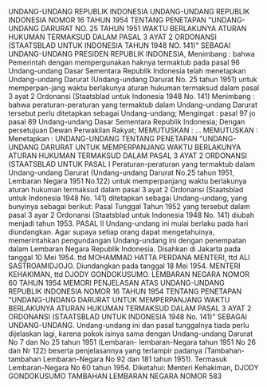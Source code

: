  UNDANG-UNDANG REPUBLIK INDONESIA UNDANG-UNDANG REPUBLIK INDONESIA NOMOR 16 TAHUN 1954 TENTANG PENETAPAN "UNDANG-UNDANG DARURAT NO. 25 TAHUN 1951 WAKTU BERLAKUNYA ATURAN HUKUMAN TERMAKSUD DALAM PASAL 3 AYAT 2 ORDONANSI (STAATSBLAD UNTUK INDONESIA TAHUN 1948 NO.
141)" SEBAGAI UNDANG-UNDANG PRESIDEN REPUBLIK INDONESIA,
Menimbang :
 bahwa Pemerintah dengan mempergunakan haknya termaktub pada pasal 96 Undang-undang Dasar Sementara Republik Indonesia telah menetapkan Undang-undang Darurat (Undang-undang Darurat No. 25 tahun 1951) untuk memperpan-jang waktu berlakunya aturan hukuman termaksud dalam pasal 3 ayat 2 Ordonansi (Staatsblad untuk Indonesia 1948 No. 141)
Menimbang :
 bahwa peraturan-peraturan yang termaktub dalam Undang-undang Darurat tersebut perlu ditetapkan sebagai Undang-undang;
Mengingat :
 pasal 97 jo pasal 89 Undang-undang Dasar Sementara Republik Indonesia; Dengan persetujuan Dewan Perwakilan Rakyat;
MEMUTUSKAN :
 …
MEMUTUSKAN :
 Menetapkan : UNDANG-UNDANG TENTANG PENETAPAN "UNDANG- UNDANG DARURAT UNTUK MEMPERPANJANG WAKTU BERLAKUNYA ATURAN HUKUMAN TERMAKSUD DALAM PASAL 3 AYAT 2 ORDONANSI (STAATSBLAD UNTUK PASAL I Peraturan-peraturan yang termaktub dalam Undang-undang Darurat (Undang-undang Darurat No.25 tahun 1951, Lembaran Negara 1951 No.122) untuk memperpanjang waktu berlakunya aturan hukuman termaksud dalam pasal 3 ayat 2 Ordonansi (Staatsblad untuk Indonesia 1948 No. 141) ditetapkan sebagai Undang-undang, yang bunyinya sebagai berikut: Pasal Tunggal Tahun 1952 yang tersebut dalam pasal 3 ayar 2 Ordonansi (Staatsblad untuk Indonesia 1948 No. 141) diubah menjadi tahun 1953. PASAL II Undang-undang ini mulai berlaku pada hari diundangkan. Agar supaya setiap orang dapat mengetahuinya, memerintahkan pengundangan Undang-undang ini dengan penempatan dalam Lembaran Negara Republik Indonesia. Disahkan di Jakarta pada tanggal 10 Mei 1954. ttd MOHAMMAD HATTA PERDANA MENTERI, ttd ALI SASTROAMIDJOJO. Diundangkan pada tanggal 18 Mei 1954. MENTERI KEHAKIMAN, ttd DJODY GONDOKUSUMO. LEMBARAN NEGARA NOMOR 60 TAHUN 1954 MEMORI PENJELASAN ATAS UNDANG-UNDANG REPUBLIK INDONESIA NOMOR 16 TAHUN 1954 TENTANG PENETAPAN "UNDANG-UNDANG DARURAT UNTUK MEMPERPANJANG WAKTU BERLAKUNYA ATURAN HUKUMAN TERMAKSUD DALAM PASAL 3 AYAT 2 ORDONANSI (STAATSBLAD UNTUK INDONESIA 1948 No. 141)" SEBAGAI UNDANG-UNDANG. Undang-undang ini dan pasal tunggalnya tiada perlu dijelaskan lagi, karena pokok isinya sama dengan Undang-undang Darurat No 7 dan No 25 tahun 1951 (Lembaran- lembaran-Negara tahun 1951 No 26 dan Nr 122) beserta penjelasannya yang terlampir padanya (Tambahan-tambahan Lembaran-Negara No 92 dan 181 tahun 1951). Termasuk Lembaran-Negara No 60 tahun 1954. Diketahui: Menteri Kehakiman, DJODY GONDOKUSUMO TAMBAHAN LEMBARAN NEGARA NOMOR 583